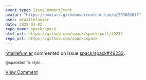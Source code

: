 ```yaml
---
event_type: IssueCommentEvent
avatar: "https://avatars.githubusercontent.com/u/29380261?"
user: mtaillefumier
date: 2025-03-02
repo_name: spack/spack
html_url: https://github.com/spack/spack/pull/49232
repo_url: https://github.com/spack/spack
---
```


<a href='https://github.com/mtaillefumier' target='_blank'>mtaillefumier</a> commented on issue <a href='https://github.com/spack/spack/pull/49232' target='_blank'>spack/spack#49232</a>.

<small>@spackbot fix style...</small>

<a href='https://github.com/spack/spack/pull/49232' target='_blank'>View Comment</a>